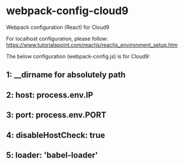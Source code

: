 # webpack-config-cloud9
Webpack configuration (React) for Cloud9

For localhost configuration, please follow: https://www.tutorialspoint.com/reactjs/reactjs_environment_setup.htm

The below configuration (webpack-config.js) is for Cloud9:

## 1: __dirname for absolutely path

## 2: host: process.env.IP

## 3: port: process.env.PORT

## 4: disableHostCheck: true

## 5: loader: 'babel-loader'

